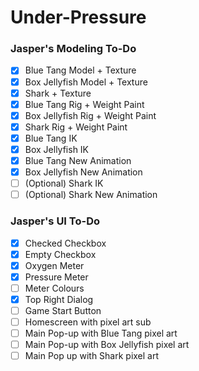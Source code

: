 # Under-Pressure


### Jasper's Modeling To-Do
- [x] Blue Tang Model + Texture
- [x] Box Jellyfish Model + Texture
- [x] Shark + Texture
- [x] Blue Tang Rig + Weight Paint
- [x] Box Jellyfish Rig + Weight Paint
- [x] Shark Rig + Weight Paint
- [x] Blue Tang IK
- [x] Box Jellyfish IK
- [x] Blue Tang New Animation
- [x] Box Jellyfish New Animation
- [ ] (Optional) Shark IK
- [ ] (Optional) Shark New Animation

### Jasper's UI To-Do
- [x] Checked Checkbox
- [x] Empty Checkbox
- [x] Oxygen Meter
- [x] Pressure Meter
- [ ] Meter Colours
- [x] Top Right Dialog
- [ ] Game Start Button
- [ ] Homescreen with pixel art sub
- [ ] Main Pop-up with Blue Tang pixel art
- [ ] Main Pop-up with Box Jellyfish pixel art
- [ ] Main Pop up with Shark pixel art

